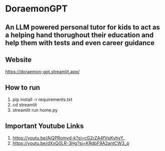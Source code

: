 # DoraemonGPT

## An LLM powered personal tutor for kids to act as a helping hand thorughout their education and help them with tests and even career guidance

## Website
https://doraemon-gpt.streamlit.app/

## How to run
1. pip install -r requirements.txt
2. cd streamlit
3. streamlit run home.py

## Important Youtube Links
1. https://youtu.be/AjQPRomyd-k?si=cG2rZA4fVpKyhyY_
2. https://youtu.be/dXxQ0LR-3Hg?si=KRdbF9A2antCW3_p
